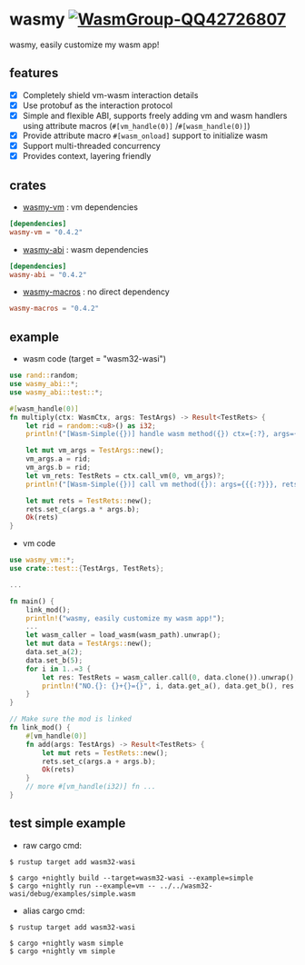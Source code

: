 # wasmy [![WasmGroup-QQ42726807](https://img.shields.io/badge/WasmGroup-QQ42726807-27a5ea.svg?style=flat-square)](https://jq.qq.com/?_wv=1027&k=dSmP3goX)

wasmy, easily customize my wasm app!

## features

- [x] Completely shield vm-wasm interaction details
- [x] Use protobuf as the interaction protocol
- [x] Simple and flexible ABI, supports freely adding vm and wasm handlers using attribute macros (`#[vm_handle(0)]`
  /`#[wasm_handle(0)]`)
- [x] Provide attribute macro `#[wasm_onload]` support to initialize wasm
- [x] Support multi-threaded concurrency
- [x] Provides context, layering friendly

## crates

- [wasmy-vm](https://docs.rs/wasmy-vm/latest/wasmy_vm/index.html) : vm dependencies

```toml
[dependencies]
wasmy-vm = "0.4.2"
```

- [wasmy-abi](https://docs.rs/wasmy-abi/latest/wasmy_abi/index.html) : wasm dependencies

```toml
[dependencies]
wasmy-abi = "0.4.2"
```

- [wasmy-macros](https://docs.rs/wasmy-macros/latest/wasmy_macros/index.html) : no direct dependency

```toml
wasmy-macros = "0.4.2"
```

## example

- wasm code (target = "wasm32-wasi")

```rust
use rand::random;
use wasmy_abi::*;
use wasmy_abi::test::*;

#[wasm_handle(0)]
fn multiply(ctx: WasmCtx, args: TestArgs) -> Result<TestRets> {
    let rid = random::<u8>() as i32;
    println!("[Wasm-Simple({})] handle wasm method({}) ctx={:?}, args={{{:?}}}", rid, 0, ctx, args);

    let mut vm_args = TestArgs::new();
    vm_args.a = rid;
    vm_args.b = rid;
    let vm_rets: TestRets = ctx.call_vm(0, vm_args)?;
    println!("[Wasm-Simple({})] call vm method({}): args={{{:?}}}, rets={}", rid, 0, vm_rets, vm_rets.get_c());

    let mut rets = TestRets::new();
    rets.set_c(args.a * args.b);
    Ok(rets)
}
```

- vm code

```rust
use wasmy_vm::*;
use crate::test::{TestArgs, TestRets};

...

fn main() {
    link_mod();
    println!("wasmy, easily customize my wasm app!");
    ...
    let wasm_caller = load_wasm(wasm_path).unwrap();
    let mut data = TestArgs::new();
    data.set_a(2);
    data.set_b(5);
    for i in 1..=3 {
        let res: TestRets = wasm_caller.call(0, data.clone()).unwrap();
        println!("NO.{}: {}+{}={}", i, data.get_a(), data.get_b(), res.get_c())
    }
}

// Make sure the mod is linked
fn link_mod() {
    #[vm_handle(0)]
    fn add(args: TestArgs) -> Result<TestRets> {
        let mut rets = TestRets::new();
        rets.set_c(args.a + args.b);
        Ok(rets)
    }
    // more #[vm_handle(i32)] fn ...
}
```

## test simple example

- raw cargo cmd:

```shell
$ rustup target add wasm32-wasi

$ cargo +nightly build --target=wasm32-wasi --example=simple
$ cargo +nightly run --example=vm -- ../../wasm32-wasi/debug/examples/simple.wasm
```

- alias cargo cmd:

```shell
$ rustup target add wasm32-wasi

$ cargo +nightly wasm simple
$ cargo +nightly vm simple
```
